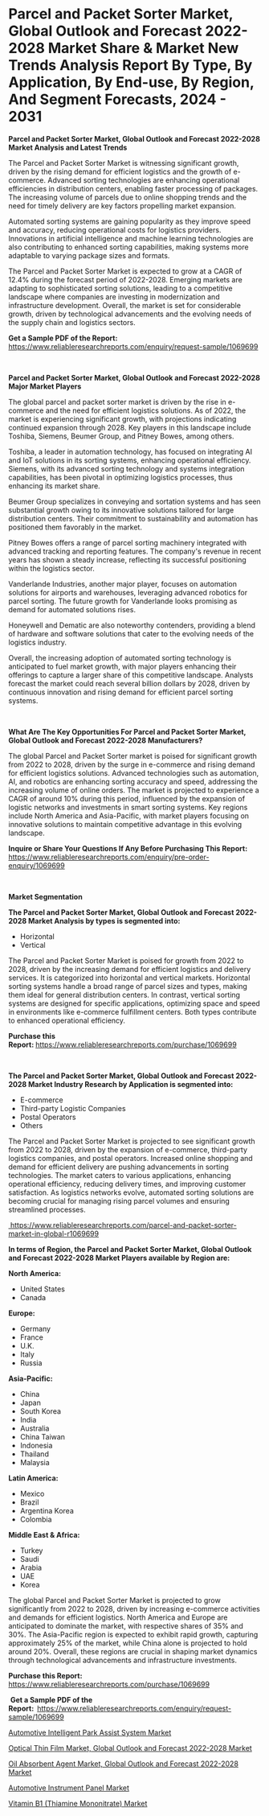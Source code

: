 <p><h1>Parcel and Packet Sorter Market, Global Outlook and Forecast 2022-2028 Market Share & Market New Trends Analysis Report By Type, By Application, By End-use, By Region, And Segment Forecasts, 2024 - 2031</h1></p><p><strong>Parcel and Packet Sorter Market, Global Outlook and Forecast 2022-2028 Market Analysis and Latest Trends</strong></p>
<p><p>The Parcel and Packet Sorter Market is witnessing significant growth, driven by the rising demand for efficient logistics and the growth of e-commerce. Advanced sorting technologies are enhancing operational efficiencies in distribution centers, enabling faster processing of packages. The increasing volume of parcels due to online shopping trends and the need for timely delivery are key factors propelling market expansion.</p><p>Automated sorting systems are gaining popularity as they improve speed and accuracy, reducing operational costs for logistics providers. Innovations in artificial intelligence and machine learning technologies are also contributing to enhanced sorting capabilities, making systems more adaptable to varying package sizes and formats.</p><p>The Parcel and Packet Sorter Market is expected to grow at a CAGR of 12.4% during the forecast period of 2022-2028. Emerging markets are adapting to sophisticated sorting solutions, leading to a competitive landscape where companies are investing in modernization and infrastructure development. Overall, the market is set for considerable growth, driven by technological advancements and the evolving needs of the supply chain and logistics sectors.</p></p>
<p><strong>Get a Sample PDF of the Report:&nbsp;</strong> <a href="https://www.reliableresearchreports.com/enquiry/request-sample/1069699">https://www.reliableresearchreports.com/enquiry/request-sample/1069699</a></p>
<p>&nbsp;</p>
<p><strong>Parcel and Packet Sorter Market, Global Outlook and Forecast 2022-2028 Major Market Players</strong></p>
<p><p>The global parcel and packet sorter market is driven by the rise in e-commerce and the need for efficient logistics solutions. As of 2022, the market is experiencing significant growth, with projections indicating continued expansion through 2028. Key players in this landscape include Toshiba, Siemens, Beumer Group, and Pitney Bowes, among others.</p><p>Toshiba, a leader in automation technology, has focused on integrating AI and IoT solutions in its sorting systems, enhancing operational efficiency. Siemens, with its advanced sorting technology and systems integration capabilities, has been pivotal in optimizing logistics processes, thus enhancing its market share.</p><p>Beumer Group specializes in conveying and sortation systems and has seen substantial growth owing to its innovative solutions tailored for large distribution centers. Their commitment to sustainability and automation has positioned them favorably in the market.</p><p>Pitney Bowes offers a range of parcel sorting machinery integrated with advanced tracking and reporting features. The company's revenue in recent years has shown a steady increase, reflecting its successful positioning within the logistics sector.</p><p>Vanderlande Industries, another major player, focuses on automation solutions for airports and warehouses, leveraging advanced robotics for parcel sorting. The future growth for Vanderlande looks promising as demand for automated solutions rises.</p><p>Honeywell and Dematic are also noteworthy contenders, providing a blend of hardware and software solutions that cater to the evolving needs of the logistics industry.</p><p>Overall, the increasing adoption of automated sorting technology is anticipated to fuel market growth, with major players enhancing their offerings to capture a larger share of this competitive landscape. Analysts forecast the market could reach several billion dollars by 2028, driven by continuous innovation and rising demand for efficient parcel sorting systems.</p></p>
<p>&nbsp;</p>
<p><strong>What Are The Key Opportunities For Parcel and Packet Sorter Market, Global Outlook and Forecast 2022-2028 Manufacturers?</strong></p>
<p><p>The global Parcel and Packet Sorter market is poised for significant growth from 2022 to 2028, driven by the surge in e-commerce and rising demand for efficient logistics solutions. Advanced technologies such as automation, AI, and robotics are enhancing sorting accuracy and speed, addressing the increasing volume of online orders. The market is projected to experience a CAGR of around 10% during this period, influenced by the expansion of logistic networks and investments in smart sorting systems. Key regions include North America and Asia-Pacific, with market players focusing on innovative solutions to maintain competitive advantage in this evolving landscape.</p></p>
<p><strong>Inquire or Share Your Questions If Any Before Purchasing This Report:</strong> <a href="https://www.reliableresearchreports.com/enquiry/pre-order-enquiry/1069699">https://www.reliableresearchreports.com/enquiry/pre-order-enquiry/1069699</a></p>
<p>&nbsp;</p>
<p><strong>Market Segmentation</strong></p>
<p><strong>The Parcel and Packet Sorter Market, Global Outlook and Forecast 2022-2028 Market Analysis by types is segmented into:</strong></p>
<p><ul><li>Horizontal</li><li>Vertical</li></ul></p>
<p><p>The Parcel and Packet Sorter Market is poised for growth from 2022 to 2028, driven by the increasing demand for efficient logistics and delivery services. It is categorized into horizontal and vertical markets. Horizontal sorting systems handle a broad range of parcel sizes and types, making them ideal for general distribution centers. In contrast, vertical sorting systems are designed for specific applications, optimizing space and speed in environments like e-commerce fulfillment centers. Both types contribute to enhanced operational efficiency.</p></p>
<p><strong>Purchase this Report:&nbsp;</strong><a href="https://www.reliableresearchreports.com/purchase/1069699">https://www.reliableresearchreports.com/purchase/1069699</a></p>
<p>&nbsp;</p>
<p><strong>The Parcel and Packet Sorter Market, Global Outlook and Forecast 2022-2028 Market Industry Research by Application is segmented into:</strong></p>
<p><ul><li>E-commerce</li><li>Third-party Logistic Companies</li><li>Postal Operators</li><li>Others</li></ul></p>
<p><p>The Parcel and Packet Sorter Market is projected to see significant growth from 2022 to 2028, driven by the expansion of e-commerce, third-party logistics companies, and postal operators. Increased online shopping and demand for efficient delivery are pushing advancements in sorting technologies. The market caters to various applications, enhancing operational efficiency, reducing delivery times, and improving customer satisfaction. As logistics networks evolve, automated sorting solutions are becoming crucial for managing rising parcel volumes and ensuring streamlined processes.</p></p>
<p><a href="https://www.reliableresearchreports.com/parcel-and-packet-sorter-market-in-global-r1069699">&nbsp;https://www.reliableresearchreports.com/parcel-and-packet-sorter-market-in-global-r1069699</a></p>
<p><strong>In terms of Region, the Parcel and Packet Sorter Market, Global Outlook and Forecast 2022-2028 Market Players available by Region are:</strong></p>
<p>
    <p> <strong> North America: </strong>
        <ul>
            <li>United States</li>
            <li>Canada</li>
        </ul>
        </p> 
    <p> <strong> Europe: </strong>
        <ul>
            <li>Germany</li>
            <li>France</li>
            <li>U.K.</li>
            <li>Italy</li>
            <li>Russia</li>
        </ul>
        </p> 
    <p> <strong> Asia-Pacific: </strong>
        <ul>
            <li>China</li>
            <li>Japan</li>
            <li>South Korea</li>
            <li>India</li>
            <li>Australia</li>
            <li>China Taiwan</li>
            <li>Indonesia</li>
            <li>Thailand</li>
            <li>Malaysia</li>
        </ul>
        </p> 
    <p> <strong> Latin America: </strong>
        <ul>
            <li>Mexico</li>
            <li>Brazil</li>
            <li>Argentina Korea</li>
            <li>Colombia</li>
        </ul>
        </p> 
    <p> <strong> Middle East & Africa: </strong>
        <ul>
            <li>Turkey</li>
            <li>Saudi</li>
            <li>Arabia</li>
            <li>UAE</li>
            <li>Korea</li>
        </ul>
    </p>
    </p>
<p><p>The global Parcel and Packet Sorter Market is projected to grow significantly from 2022 to 2028, driven by increasing e-commerce activities and demands for efficient logistics. North America and Europe are anticipated to dominate the market, with respective shares of 35% and 30%. The Asia-Pacific region is expected to exhibit rapid growth, capturing approximately 25% of the market, while China alone is projected to hold around 20%. Overall, these regions are crucial in shaping market dynamics through technological advancements and infrastructure investments.</p></p>
<p><strong>Purchase this Report: </strong><a href="https://www.reliableresearchreports.com/purchase/1069699">https://www.reliableresearchreports.com/purchase/1069699</a></p>
<p>&nbsp;<strong>Get a Sample PDF of the Report:&nbsp;&nbsp;</strong><a href="https://www.reliableresearchreports.com/enquiry/request-sample/1069699">https://www.reliableresearchreports.com/enquiry/request-sample/1069699</a></p>
<p><strong></strong></p>
<p><p><a href="https://www.linkedin.com/pulse/automotive-intelligent-park-assist-system-market-investigation-4qc9f?trackingId=GEDhMFI8R2irXPdYcQGDkA%3D%3D">Automotive Intelligent Park Assist System Market</a></p><p><a href="https://github.com/RoccoManning/Market-Research-Report-List-6/blob/main/optical-thin-film-market-global-outlook-and-forecast-2022-2028-market.md">Optical Thin Film Market, Global Outlook and Forecast 2022-2028 Market</a></p><p><a href="https://github.com/gulaimolin/Market-Research-Report-List-6/blob/main/oil-absorbent-agent-market-global-outlook-and-forecast-2022-2028-market.md">Oil Absorbent Agent Market, Global Outlook and Forecast 2022-2028 Market</a></p><p><a href="https://www.linkedin.com/pulse/automotive-instrument-panel-market-size-share-trends-analysis-rtxrf?trackingId=obazLjQTQVa%2BuSwKAmw9Sg%3D%3D">Automotive Instrument Panel Market</a></p><p><a href="https://issuu.com/reportprime-2/docs/vitamin-b1-thiamine-mononitrate-mar_11da07858d6b08">Vitamin B1 (Thiamine Mononitrate) Market</a></p></p>